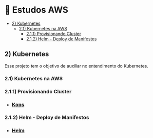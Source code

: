 # 🚀  Estudos AWS 

- [2) Kubernetes](#2-kubernetes)
  - [2.1) Kubernetes na AWS](#21-kubernetes-na-aws)
    - [2.1.1) Provisionando Cluster](#211-provisionando-cluster)
    - [2.1.2) Helm - Deploy de Manifestos](#212-helm---deploy-de-manifestos)

## 2) Kubernetes

  Esse projeto tem o objetivo de auxiliar no entendimento do Kubernetes.

### 2.1) Kubernetes na AWS

### 2.1.1) Provisionando Cluster
  
  * ### [Kops](https://github.com/Paulo-Rogerio/aws-doc/blob/main/kubernetes/kops/kops.md)
 
### 2.1.2) Helm - Deploy de Manifestos

  * ### [Helm](https://github.com/Paulo-Rogerio/aws-doc/blob/main/kubernetes/helm/helm.md)
